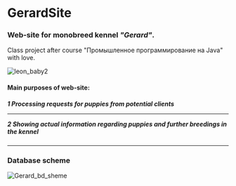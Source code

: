 # GerardSite
<h3><b>Web-site for monobreed kennel <i>"Gerard"</i>.</b></h3>
Class project after course "Промышленное программирование на Java" with love.

![leon_baby2](https://user-images.githubusercontent.com/39922259/126233688-83c843be-0cfb-40ab-a33c-65d8086ad839.jpg)

<h4>Main purposes of web-site:</h4>
<h5>1 Processing requests for puppies from potential clients
<hr/>
2 Showing actual information regarding puppies and further breedings in the kennel</h5>
<hr/>
<h3>Database scheme</h3>

![Gerard_bd_sheme](https://user-images.githubusercontent.com/39922259/126234046-9284d98b-e85a-45d5-84e5-4fd9533e9728.jpg)
